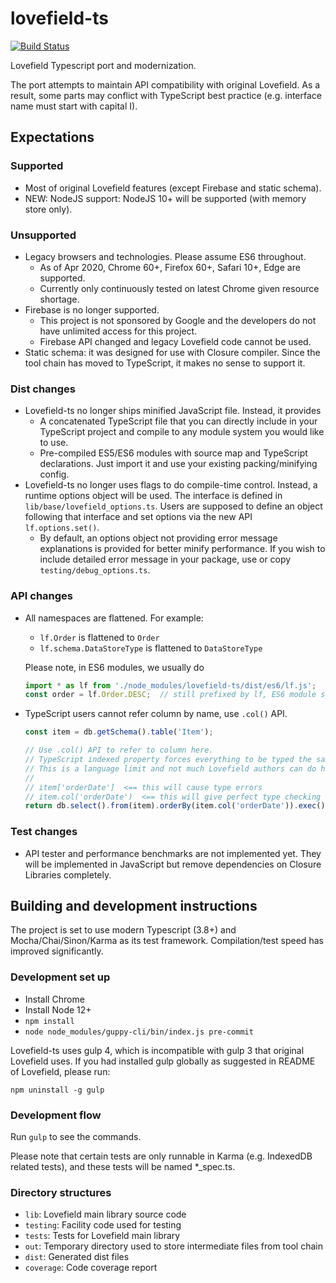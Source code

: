 # lovefield-ts
[![Build Status](https://travis-ci.org/arthurhsu/lovefield-ts.svg?branch=master)](
https://travis-ci.org/arthurhsu/lovefield-ts)

Lovefield Typescript port and modernization.

The port attempts to maintain API compatibility with original Lovefield. As a
result, some parts may conflict with TypeScript best practice (e.g. interface
name must start with capital I).

## Expectations

### Supported

* Most of original Lovefield features (except Firebase and static schema).
* NEW: NodeJS support: NodeJS 10+ will be supported (with memory store only).

### Unsupported

* Legacy browsers and technologies. Please assume ES6 throughout.
  * As of Apr 2020, Chrome 60+, Firefox 60+, Safari 10+, Edge are supported.
  * Currently only continuously tested on latest Chrome given resource shortage.
* Firebase is no longer supported.
  * This project is not sponsored by Google and the developers do not have
    unlimited access for this project.
  * Firebase API changed and legacy Lovefield code cannot be used.
* Static schema: it was designed for use with Closure compiler. Since the tool
  chain has moved to TypeScript, it makes no sense to support it.

### Dist changes

* Lovefield-ts no longer ships minified JavaScript file. Instead, it provides
  * A concatenated TypeScript file that you can directly include in your
    TypeScript project and compile to any module system you would like to use.
  * Pre-compiled ES5/ES6 modules with source map and TypeScript declarations.
    Just import it and use your existing packing/minifying config.
* Lovefield-ts no longer uses flags to do compile-time control. Instead, a
  runtime options object will be used. The interface is defined in
  `lib/base/lovefield_options.ts`. Users are supposed to define an object
  following that interface and set options via the new API `lf.options.set()`.
  * By default, an options object not providing error message explanations is
    provided for better minify performance. If you wish to include detailed
    error message in your package, use or copy `testing/debug_options.ts`.

### API changes

* All namespaces are flattened. For example:
  * `lf.Order` is flattened to `Order`
  * `lf.schema.DataStoreType` is flattened to `DataStoreType`

  Please note, in ES6 modules, we usually do
  ```javascript
  import * as lf from './node_modules/lovefield-ts/dist/es6/lf.js';
  const order = lf.Order.DESC;  // still prefixed by lf, ES6 module syntax
  ```

* TypeScript users cannot refer column by name, use `.col()` API.
  ```javascript
  const item = db.getSchema().table('Item');

  // Use .col() API to refer to column here.
  // TypeScript indexed property forces everything to be typed the same.
  // This is a language limit and not much Lovefield authors can do here.
  //
  // item['orderDate']  <== this will cause type errors
  // item.col('orderDate')  <== this will give perfect type checking
  return db.select().from(item).orderBy(item.col('orderDate')).exec();
  ```

### Test changes

* API tester and performance benchmarks are not implemented yet. They will be
  implemented in JavaScript but remove dependencies on Closure Libraries
  completely.

## Building and development instructions

The project is set to use modern Typescript (3.8+) and Mocha/Chai/Sinon/Karma as
its test framework. Compilation/test speed has improved significantly.

### Development set up

* Install Chrome
* Install Node 12+
* `npm install`
* `node node_modules/guppy-cli/bin/index.js pre-commit`

Lovefield-ts uses gulp 4, which is incompatible with gulp 3 that original
Lovefield uses. If you had installed gulp globally as suggested in README of
Lovefield, please run:

```
npm uninstall -g gulp
```

### Development flow

Run `gulp` to see the commands.

Please note that certain tests are only runnable in Karma (e.g. IndexedDB
related tests), and these tests will be named *_spec.ts.

### Directory structures

* `lib`: Lovefield main library source code
* `testing`: Facility code used for testing
* `tests`: Tests for Lovefield main library
* `out`: Temporary directory used to store intermediate files from tool chain
* `dist`: Generated dist files
* `coverage`: Code coverage report
